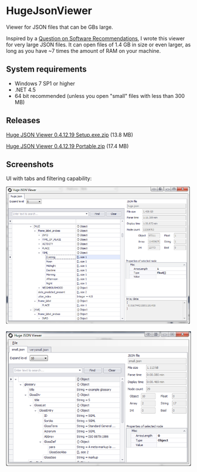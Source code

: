 # HugeJsonViewer
Viewer for JSON files that can be GBs large.

Inspired by a [Question on Software Recommendations](http://softwarerecs.stackexchange.com/questions/18839/json-viewer-for-windows), I wrote this viewer for very large JSON files. It can open files of 1.4 GB in size or even larger, as long as you have ~7 times the amount of RAM on your machine.

## System requirements
* Windows 7 SP1 or higher
* .NET 4.5
* 64 bit recommended (unless you open "small" files with less than 300 MB)

## Releases

[Huge JSON Viewer 0.4.12.19 Setup.exe.zip](http://development.wellisolutions.de/wp-content/uploads/2016/07/Huge-JSON-Viewer-0.4.12.19-Setup.exe_.zip) (13.8 MB)

[Huge JSON Viewer 0.4.12.19 Portable.zip](http://development.wellisolutions.de/wp-content/uploads/2016/07/Huge-JSON-Viewer-0.4.12.19-Portable.zip) (17.4 MB)

## Screenshots

UI with tabs and filtering capability:

![Screenshot of the app with a large JSON file](screenshot-largefile.png)

![Screenshot of the app with small JSON files](screenshot-smallfiles.png)